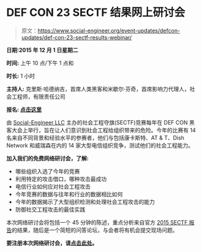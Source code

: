 # DEF CON 23 SECTF 结果网上研讨会

> 原文：<https://www.social-engineer.org/event-updates/defcon-updates/def-con-23-sectf-results-webinar/>

**日期:2015 年 12 月 1 日星期二**

**时间:** 上午 10 点/下午 1 点和

**时长:** 1 小时

**主持人:** 克里斯·哈德纳吉，首席人类黑客和米歇尔·芬奇，首席影响力代理人，社会工程师，有限责任公司

**报名: **[点击这里](https://social-engineer.webex.com/mw3000/mywebex/default.do?siteurl=social-engineer&service=6)****

由 [Social-Engineer LLC](https://www.social-engineer.com/) 主办的社会工程夺旗(SECTF)竞赛每年在 DEF CON 黑客大会上举行，旨在让人们意识到社会工程给组织带来的危险。今年的比赛有 14 名来自不同背景和经验水平的参赛者，他们与包括康卡斯特、AT & T、Dish Network 和威瑞森在内的 14 家大型电信组织竞争，测试他们的社会工程能力。

**加入我们的免费网络研讨会，了解:**

*   哪些组织入选了今年的竞赛
*   利用特定的攻击借口，哪种攻击最成功
*   电信行业如何应对社会工程攻击
*   今年竞赛的数据与往年和行业的数据相比如何
*   今年的数据揭示了大型组织检测和处理社会工程攻击的能力
*   防御社交工程攻击的最佳实践

本次网络研讨会将包括一个 45 分钟的陈述，重点分析来自官方 [2015 SECTF 报告](https://www.social-engineer.org/resources/def-con-23-sectf-report/)的结果，随后是一个简短的问答论坛，与会者将有机会提交现场问题。

**要注册本次网络研讨会，请[点击此处](https://social-engineer.webex.com/mw3000/mywebex/default.do?siteurl=social-engineer&service=6)。**